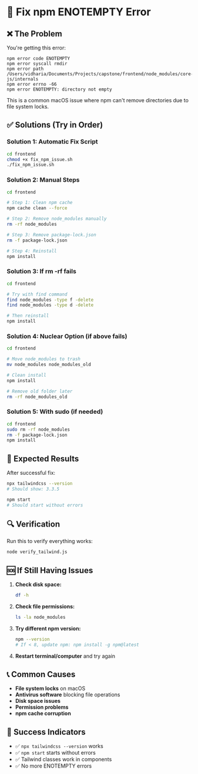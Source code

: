 # 🔧 Fix npm ENOTEMPTY Error

## ❌ The Problem
You're getting this error:
```
npm error code ENOTEMPTY
npm error syscall rmdir
npm error path /Users/vidharia/Documents/Projects/capstone/frontend/node_modules/core-js/internals
npm error errno -66
npm error ENOTEMPTY: directory not empty
```

This is a common macOS issue where npm can't remove directories due to file system locks.

## ✅ Solutions (Try in Order)

### Solution 1: Automatic Fix Script
```bash
cd frontend
chmod +x fix_npm_issue.sh
./fix_npm_issue.sh
```

### Solution 2: Manual Steps
```bash
cd frontend

# Step 1: Clean npm cache
npm cache clean --force

# Step 2: Remove node_modules manually
rm -rf node_modules

# Step 3: Remove package-lock.json
rm -f package-lock.json

# Step 4: Reinstall
npm install
```

### Solution 3: If rm -rf fails
```bash
cd frontend

# Try with find command
find node_modules -type f -delete
find node_modules -type d -delete

# Then reinstall
npm install
```

### Solution 4: Nuclear Option (if above fails)
```bash
cd frontend

# Move node_modules to trash
mv node_modules node_modules_old

# Clean install
npm install

# Remove old folder later
rm -rf node_modules_old
```

### Solution 5: With sudo (if needed)
```bash
cd frontend
sudo rm -rf node_modules
rm -f package-lock.json
npm install
```

## 🎯 Expected Results

After successful fix:
```bash
npx tailwindcss --version
# Should show: 3.3.5

npm start
# Should start without errors
```

## 🔍 Verification

Run this to verify everything works:
```bash
node verify_tailwind.js
```

## 🆘 If Still Having Issues

1. **Check disk space:**
   ```bash
   df -h
   ```

2. **Check file permissions:**
   ```bash
   ls -la node_modules
   ```

3. **Try different npm version:**
   ```bash
   npm --version
   # If < 8, update npm: npm install -g npm@latest
   ```

4. **Restart terminal/computer** and try again

## 📞 Common Causes

- **File system locks** on macOS
- **Antivirus software** blocking file operations
- **Disk space issues**
- **Permission problems**
- **npm cache corruption**

## 🎉 Success Indicators

- ✅ `npx tailwindcss --version` works
- ✅ `npm start` starts without errors
- ✅ Tailwind classes work in components
- ✅ No more ENOTEMPTY errors 